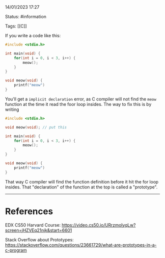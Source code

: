 14/01/2023 17:27

Status: #information

Tags: [[C]]

If you write a code like this:

```c
#include <stdio.h>

int main(void) {
	for(int i = 0, i < 3, i++) {
		meow();	
	}
}

void meow(void) {
	printf("meow")
}
```

You'll get a `implicit declaration` error, as C compiler will not find the `meow` function at the time it read the foor loop insides. The way to fix this is by writing

```c
#include <stdio.h>

void meow(void); // put this

int main(void) {
	for(int i = 0, i < 3, i++) {
		meow();	
	}
}

void meow(void) {
	printf("meow")
}
```

That  way C compiler will find the function definition before it hit the for loop insides. That "declaration" of the function at the top is called a "prototype".

---
# References

EDX CS50 Harvard Course:
https://video.cs50.io/URrzmoIyqLw?screen=jHZVEq21njk&start=6601

Stack Overflow about Prototypes:
https://stackoverflow.com/questions/23661729/what-are-prototypes-in-a-c-program